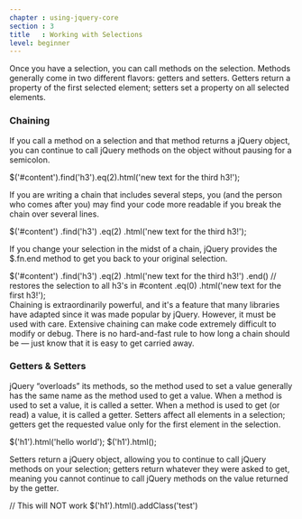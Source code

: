 ```yaml
---
chapter : using-jquery-core
section : 3
title   : Working with Selections
level: beginner
---
```

Once you have a selection, you can call methods on the selection. 
Methods generally come in two different flavors: getters and setters. 
Getters return a property of the first selected element; setters set a property on all selected elements.

### Chaining

If you call a method on a selection and that method returns a jQuery object, 
you can continue to call jQuery methods on the object without pausing for a semicolon.

<javascript caption="Chaining">
$('#content').find('h3').eq(2).html('new text for the third h3!');
</javascript>

If you are writing a chain that includes several steps, you (and the person who
comes after you) may find your code more readable if you break the chain over
several lines.

<javascript caption="Formatting chained code">
$('#content')
  .find('h3')
  .eq(2)
  .html('new text for the third h3!');
</javascript>

If you change your selection in the midst of a chain, jQuery provides the
$.fn.end method to get you back to your original selection.

<javascript caption="Restoring your original selection using $.fn.end">
$('#content')
  .find('h3')
  .eq(2)
      .html('new text for the third h3!')
  .end() // restores the selection to all h3's in #content
  .eq(0)
      .html('new text for the first h3!');
</javascript>

<div class="note" markdown="1">
Chaining is extraordinarily powerful, and it's
a feature that many libraries have adapted since it was made popular by jQuery.
However, it must be used with care. Extensive chaining can make code extremely
difficult to modify or debug.  There is no hard-and-fast rule to how long a
chain should be — just know that it is easy to get carried away.
</div>

### Getters & Setters

jQuery “overloads” its methods, so the method used to set a value generally has the same name as the method used to get a value. 
When a method is used to set a value, it is called a setter. 
When a method is used to get (or read) a value, it is called a getter. 
Setters affect all elements in a selection; getters get the requested value only for the first element in the selection.

<javascript caption="The $.fn.html method used as a setter">
    $('h1').html('hello world');
</javascript>

<javascript caption="The html method used as a getter">
    $('h1').html();
</javascript>

Setters return a jQuery object, allowing you to continue to call jQuery methods on your selection; 
getters return whatever they were asked to get, meaning you cannot continue to call jQuery methods on the value returned by the getter.

<javascript caption="Attempting to call a jQuery method after calling a getter">
    // This will NOT work
    $('h1').html().addClass('test')
</javascript>
